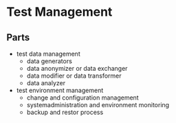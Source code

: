 # Test Management

## Parts

* test data management
    * data generators
    * data anonymizer or data exchanger
    * data modifier or data transformer
    * data analyzer
* test environment management
    * change and configuration management
    * systemadministration and environment monitoring
    * backup and restor process
